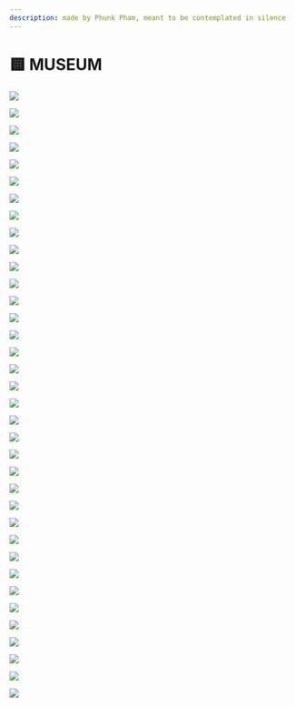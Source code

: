 ```yaml
---
description: made by Phunk Pham, meant to be contemplated in silence
---
```


# 🟨 MUSEUM

![](../.gitbook/assets/1v6Xou.png)

![](<../.gitbook/assets/FLoSjOgacAER94g (1).jpeg>)

![](../.gitbook/assets/FOjCnhTXsAQiHWA.jpeg)

![](../.gitbook/assets/FFy52QrXIAMAmfH.jpeg)

![](../.gitbook/assets/FM36kqWWYBEpeuq.jpeg)

![](<../.gitbook/assets/FGm5PkSXwAww\_bS (1).png>)

![](../.gitbook/assets/FFvNG-yWYAgUaNK.png)

![](../.gitbook/assets/FFmtrA0WYAERtxL.jpeg)

![](../.gitbook/assets/FFeRi18XMA0b0ts.png)

![](../.gitbook/assets/FFascePX0AI8BZe.jpeg)

![](../.gitbook/assets/FFZ2Vt2X0AQjBgA.png)

![](../.gitbook/assets/FFZXCCRWYAceLhU.jpeg)

![](../.gitbook/assets/FEwEjoTX0AU\_TVV.jpeg)

![](<../.gitbook/assets/phartinLuther (1).jpg>)

![](<../.gitbook/assets/PHOc35c03a6-55e1-11e4-ab69-d14bddea9e1e-805x453 (1).jpg>)

![](../.gitbook/assets/FGcRPArWQAMz34x.jpeg)

![](../.gitbook/assets/FOd8KckX0AoIiCr.jpeg)

![](../.gitbook/assets/FG1CiwGXIAQ34Li.jpeg)

![](../.gitbook/assets/FGszXujWYAIeRWy.jpeg)

![](../.gitbook/assets/FGn4QBnWYAIL6Wg.jpeg)

![](../.gitbook/assets/FGlM0AlXIAQyC1J.jpeg)

![](../.gitbook/assets/FGlGuHHXsAsUep0.jpeg)

![](../.gitbook/assets/FGiY2WCXwAEWtvi.jpeg)

![](../.gitbook/assets/FGhTkO6XoAQLYwy.jpeg)

![](../.gitbook/assets/FGhHHmoWQAUG3Bb.jpeg)

![](../.gitbook/assets/FGgWm56XMAMvRlJ.jpeg)

![](../.gitbook/assets/FGdJO4FXsAUPRGk.jpeg)

![](../.gitbook/assets/FGd7O4HWYAA7JOk.jpeg)

![](../.gitbook/assets/FGc8qRdXwAI0OWu.jpeg)

![](../.gitbook/assets/FGdD7pSXsAMIUf\_.jpeg)

![](../.gitbook/assets/FGcjgCGXMAUAp2L.jpeg)

![](../.gitbook/assets/FGcjdGOWUAUt5Wx.jpeg)

![](../.gitbook/assets/FGgCTJMX0AA9SVF.jpeg)

![](../.gitbook/assets/FPrHO\_sWYAEELcm.jpeg)

![](../.gitbook/assets/FPrrFYPXwBIF3tq.jpeg)

![](../.gitbook/assets/IMG\_5186.png)
